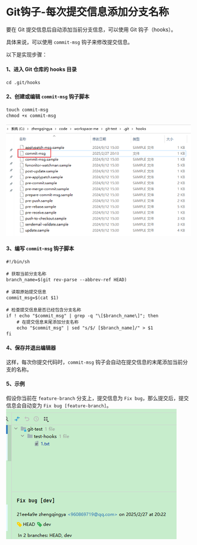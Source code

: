 # Git钩子-每次提交信息添加分支名称

 要在 Git 提交信息后自动添加当前分支信息，可以使用 Git 钩子（hooks）。
 
具体来说，可以使用 `commit-msg` 钩子来修改提交信息。

以下是实现步骤：

#### 1、进入 Git 仓库的 hooks 目录

```shell
cd .git/hooks
```

#### 2、创建或编辑 `commit-msg` 钩子脚本

```shell
touch commit-msg
chmod +x commit-msg
```

![](./images/23-Git钩子-提交时自动追加分支名称-1740658899551.png)


#### 3、编写 `commit-msg` 钩子脚本

```shell
#!/bin/sh

# 获取当前分支名称
branch_name=$(git rev-parse --abbrev-ref HEAD)

# 读取原始提交信息
commit_msg=$(cat $1)

# 检查提交信息是否已经包含分支名称
if ! echo "$commit_msg" | grep -q "\[$branch_name\]"; then
    # 在提交信息末尾添加分支名称
    echo "$commit_msg" | sed "s/$/ [$branch_name]/" > $1
fi
```

#### 4、保存并退出编辑器

这样，每次你提交代码时，`commit-msg` 钩子会自动在提交信息的末尾添加当前分支的名称。

#### 5、示例

假设你当前在 `feature-branch` 分支上，提交信息为 `Fix bug`，那么提交后，提交信息会自动变为 `Fix bug [feature-branch]`。
![](./images/23-Git钩子-提交时自动追加分支名称-1740658972883.png)

